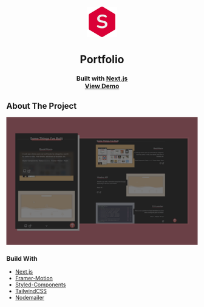 <br />
<div align="center">
  <a href="https://user-images.githubusercontent.com/52050303/206096293-9c2bfd52-aa3c-47b7-bacc-e8019d84dc84.png">
    <img src="public/favicon.ico" alt="Logo" width="80" height="80">
  </a>

  <h1 align="center">Portfolio</h1>

  <h3 align="center">
    Built with <a href="https://nextjs.org/"><strong>Next.js</strong></a>
    <br />
    <a href="https://portfolio-freakge.vercel.app/">View Demo</a>
  </h3>

</div>

## About The Project

![Portfolio-Projects](public/thumbnail-portfolio.png)

### Build With

- [Next.js](https://nextjs.org/)
- [Framer-Motion](https://www.framer.com/motion/)
- [Styled-Components](https://styled-components.com/)
- [TailwindCSS](https://tailwindcss.com/)
- [Nodemailer](https://nodemailer.com/about/)
